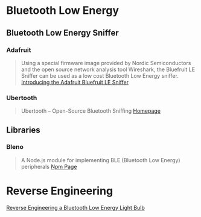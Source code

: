 # Bluetooth Low Energy

## Bluetooth Low Energy Sniffer

### Adafruit

> Using a special firmware image provided by Nordic Semiconductors and the open source network analysis tool Wireshark, the Bluefruit LE Sniffer can be used as a low cost Bluetooth Low Energy sniffer. [Introducing the Adafruit Bluefruit LE Sniffer](https://learn.adafruit.com/introducing-the-adafruit-bluefruit-le-sniffer/introduction)

### Ubertooth

> Ubertooth – Open-Source Bluetooth Sniffing [Homepage](https://penturalabs.wordpress.com/2013/09/01/ubertooth-open-source-bluetooth-sniffing/)

## Libraries

### Bleno

> A Node.js module for implementing BLE (Bluetooth Low Energy) peripherals [Npm Page](https://www.npmjs.com/package/bleno)

# Reverse Engineering

[Reverse Engineering a Bluetooth Low Energy Light Bulb](https://learn.adafruit.com/reverse-engineering-a-bluetooth-low-energy-light-bulb/control-with-bluez?view=all)
